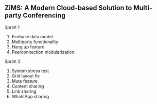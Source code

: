 ZiMS: A Modern Cloud-based Solution to Multi-party Conferencing
------------

Sprint 1
1.  Firebase data model
2.  Multiparty functionality
3.  Hang up feature
4.  Peerconnection modularization

Sprint 2
1.  System stress test
2.  Grid layout fix
3.  Mute feature
4.  Content sharing
5.  Link sharing
6.  WhatsApp sharing

